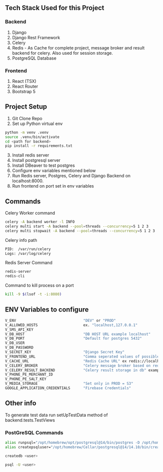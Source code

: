 ## Tech Stack Used for this Project
### Backend
1. Django
2. Django Rest Framework
3. Celery
4. Redis - As Cache for complete project, message broker and result backend for celery. Also used for session storage.
5. PostgreSQL Database

### Frontend
1. React (TSX)
2. React Router
3. Bootstrap 5


## Project Setup

1. Git Clone Repo
2. Set up Python virtual env
```bash
python -m venv .venv
source .venv/bin/activate
cd <path for backend>
pip install -r requirements.txt
```
3. Install redis server
4. Install postgresql server
5. Install DBeaver to test postgres
6. Configure env variables mentioned below
7. Run Redis server, Postgres, Celery and Django Backend on localhost:8000.
8. Run frontend on port set in env variables

## Commands

Celery Worker command
```bash
celery -A backend worker -l INFO
celery multi start -A backend --pool=threads --concurrency=5 1 2 3
celery multi stopwait -A backend --pool=threads --concurrency=5 1 2 3
```

Celery info path
```bash
PID:  /var/run/celery
Logs: /var/log/celery
```

Redis Server Command
```bash
redis-server
redis-cli
```

Command to kill process on a port
```bash
kill -9 $(lsof -t -i:8080)
```
## ENV Variables to configure

```bash
V_ENV                               "DEV" or "PROD"
V_ALLOWED_HOSTS                     ex. "localhost,127.0.0.1"
V_SMS_API_KEY                       
V_DB_HOST                           "DB HOST URL example localhost"
V_DB_PORT                           "Default for postgres 5432"
V_DB_USER                           
V_DB_PASSWORD 
V_SECRET_KEY                        "Django Secret Key" 
V_FRONTEND_URL                      "Comma seperated values of possible frontends ex http://localhost:3000,http://localhost:3001"
V_CACHE_URL                         "Redis Cache URL" ex redis://localhost:6379/0
V_CELERY_BROKER                     "Celery message broker based on redis" ex "redis://localhost:6379/1"
V_CELERY_RESULT_BACKEND             "Celery result storage in db" example "django-db"
V_PHONE_PE_MERCHANT_ID              
V_PHONE_PE_SALT_KEY
V_MEDIA_STORAGE                     "Set only in PROD = S3"
GOOGLE_APPLICATION_CREDENTIALS      "Firebase Credentials"
```
## Other info

To generate test data run setUpTestData method of backend.tests.TestViews

### PostGreSQL Commands

```bash
alias runpsql="/opt/homebrew/opt/postgresql@14/bin/postgres -D /opt/homebrew/var/postgresql@14"
alias createpsqluser="/opt/homebrew/Cellar/postgresql@14/14.10/bin/createuser -s"

createdb <user>

psql -U <user>


```